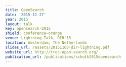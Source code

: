 ```yaml
---
title: OpenSearch
date: '2015-11-27'
year: 2015
layout: talk
key: opensearch-2015
shield: conference-orange
venue: Lightning Talk, DIR'15
location: Amsterdam, The Netherlands
slides_url: /assets/20151103-dir-lightning.pdf
website_url: http://trec-open-search.org/
publication_url: /publications/schuth2015opensearch
---
```

